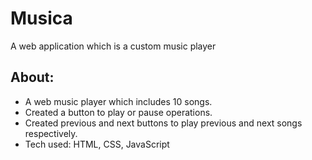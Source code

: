 # Musica
A web application which is a custom music player

## About:
- A web music player which includes 10 songs.
- Created a button to play or pause operations.
- Created previous and next buttons to play previous and next songs respectively.
- Tech used: HTML, CSS, JavaScript
